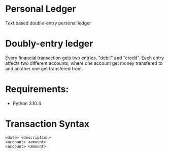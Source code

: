 # Personal Ledger
Text based double-entry personal ledger

# Doubly-entry ledger
Every financial transaction gets two entries, "debit" and "credit". Each entry affects two different accounts, where one account get money transfered to and another one get transfered from.

# Requirements:
- Python 3.10.4

# Transaction Syntax

```
<date> <description>
<account> <amount>
<account> <amount>
```